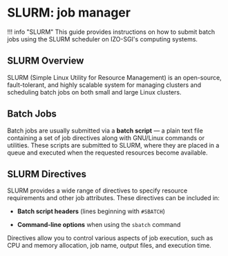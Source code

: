 # SLURM: job manager 

!!! info "SLURM" 
    This guide provides instructions on how to submit batch jobs using the SLURM scheduler on IZO-SGI's computing systems.

## SLURM Overview

SLURM (Simple Linux Utility for Resource Management) is an open-source, fault-tolerant, and highly scalable system for managing clusters and scheduling batch jobs on both small and large Linux clusters.

## Batch Jobs

Batch jobs are usually submitted via a **batch script** — a plain text file containing a set of job directives along with GNU/Linux commands or utilities. These scripts are submitted to SLURM, where they are placed in a queue and executed when the requested resources become available.

## SLURM Directives

SLURM provides a wide range of directives to specify resource requirements and other job attributes. These directives can be included in:

- **Batch script headers** (lines beginning with `#SBATCH`)

- **Command-line options** when using the `sbatch` command

Directives allow you to control various aspects of job execution, such as CPU and memory allocation, job name, output files, and execution time.

